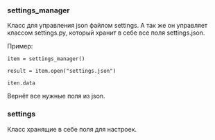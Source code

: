 ### settings_manager
Класс для управления json файлом settings.
А так же он управляет классом settings.py, который хранит в себе все поля settings.json.

Пример:
```
item = settings_manager()

result = item.open("settings.json")

iten.data
```
Вернёт все нужные поля из json.

### settings
Класс хранящие в себе поля для настроек. 